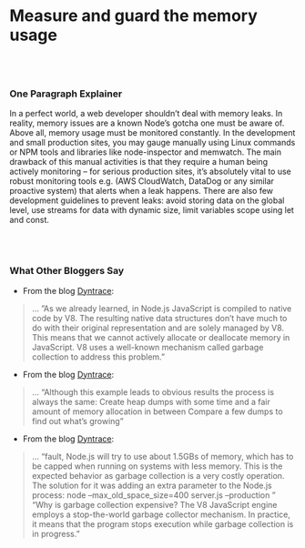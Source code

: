 # Measure and guard the memory usage

<br/><br/>

### One Paragraph Explainer

In a perfect world, a web developer shouldn’t deal with memory leaks. In reality, memory issues are a known Node’s gotcha one must be aware of. Above all, memory usage must be monitored constantly. In the development and small production sites, you may gauge manually using Linux commands or NPM tools and libraries like node-inspector and memwatch. The main drawback of this manual activities is that they require a human being actively monitoring – for serious production sites, it’s absolutely vital to use robust monitoring tools e.g. (AWS CloudWatch, DataDog or any similar proactive system) that alerts when a leak happens. There are also few development guidelines to prevent leaks: avoid storing data on the global level, use streams for data with dynamic size, limit variables scope using let and const.

<br/><br/>

### What Other Bloggers Say

* From the blog [Dyntrace](http://apmblog.dynatrace.com/):
> ... ”As we already learned, in Node.js JavaScript is compiled to native code by V8. The resulting native data structures don’t have much to do with their original representation and are solely managed by V8. This means that we cannot actively allocate or deallocate memory in JavaScript. V8 uses a well-known mechanism called garbage collection to address this problem.”

* From the blog [Dyntrace](http://blog.argteam.com/coding/hardening-node-js-for-production-part-2-using-nginx-to-avoid-node-js-load):
> ... “Although this example leads to obvious results the process is always the same:
Create heap dumps with some time and a fair amount of memory allocation in between
Compare a few dumps to find out what’s growing”

* From the blog [Dyntrace](http://blog.argteam.com/coding/hardening-node-js-for-production-part-2-using-nginx-to-avoid-node-js-load):
> ... “fault, Node.js will try to use about 1.5GBs of memory, which has to be capped when running on systems with less memory. This is the expected behavior as garbage collection is a very costly operation.
The solution for it was adding an extra parameter to the Node.js process:
node –max_old_space_size=400 server.js –production ”
“Why is garbage collection expensive? The V8 JavaScript engine employs a stop-the-world garbage collector mechanism. In practice, it means that the program stops execution while garbage collection is in progress.”
